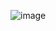 ![image](https://user-images.githubusercontent.com/53600191/154502860-8577fc6f-cb14-4ccc-bdfa-244c9b4648bd.png)
